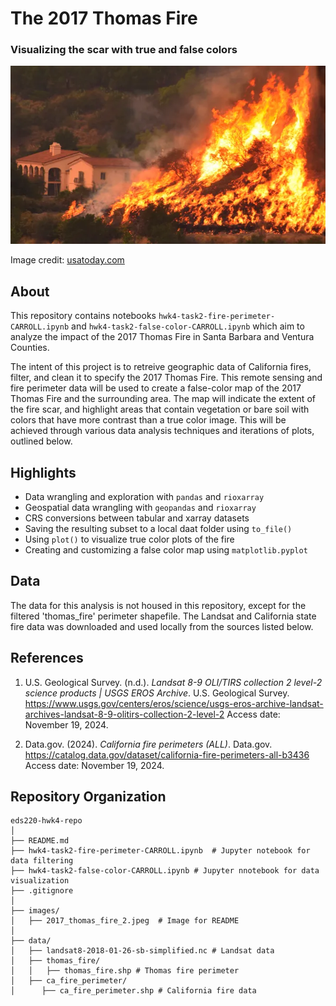 # The 2017 Thomas Fire
### Visualizing the scar with true and false colors

![thomas fire image](images/2017_thomas_fire_2.jpeg)

Image credit: [usatoday.com](https://www.usatoday.com/story/news/2017/12/26/californias-largest-recorded-wildfire-winding-down-firefighters-gain-upper-hand/982571001/)

## About
This repository contains notebooks `hwk4-task2-fire-perimeter-CARROLL.ipynb` and `hwk4-task2-false-color-CARROLL.ipynb` which aim to analyze the impact of the 2017 Thomas Fire in Santa Barbara and Ventura Counties.

The intent of this project is to retreive geographic data of California fires, filter, and clean it to specify the 2017 Thomas Fire. This remote sensing and fire perimeter data will be used to create a false-color map of the 2017 Thomas Fire and the surrounding area. The map will indicate the extent of the fire scar, and highlight areas that contain vegetation or bare soil with colors that have more contrast than a true color image. This will be achieved through various data analysis techniques and iterations of plots, outlined below.

## Highlights

- Data wrangling and exploration with `pandas` and `rioxarray`
- Geospatial data wrangling with `geopandas` and `rioxarray`
- CRS conversions between tabular and xarray datasets
- Saving the resulting subset to a local daat folder using `to_file()`
- Using `plot()` to visualize true color plots of the fire
- Creating and customizing a false color map using `matplotlib.pyplot`



## Data
The data for this analysis is not housed in this repository, except for the filtered 'thomas_fire' perimeter shapefile. The Landsat and California state fire data was downloaded and used locally from the sources listed below.

## References

1. U.S. Geological Survey. (n.d.). *Landsat 8-9 OLI/TIRS collection 2 level-2 science products | USGS EROS Archive*. U.S. Geological Survey. https://www.usgs.gov/centers/eros/science/usgs-eros-archive-landsat-archives-landsat-8-9-olitirs-collection-2-level-2 Access date: November 19, 2024.

2. Data.gov. (2024). *California fire perimeters (ALL)*. Data.gov. https://catalog.data.gov/dataset/california-fire-perimeters-all-b3436 Access date: November 19, 2024.


## Repository Organization

 ```
 eds220-hwk4-repo
│
├── README.md                     
├── hwk4-task2-fire-perimeter-CARROLL.ipynb  # Jupyter notebook for data filtering
├── hwk4-task2-false-color-CARROLL.ipynb # Jupyter nnotebook for data visualization                    
├── .gitignore                    
│
├── images/                       
│   ├── 2017_thomas_fire_2.jpeg  # Image for README
│ 
├── data/
│   ├── landsat8-2018-01-26-sb-simplified.nc # Landsat data
│   ├── thomas_fire/
│   │   ├── thomas_fire.shp # Thomas fire perimeter
│   ├── ca_fire_perimeter/
│      ├── ca_fire_perimeter.shp # California fire data
```